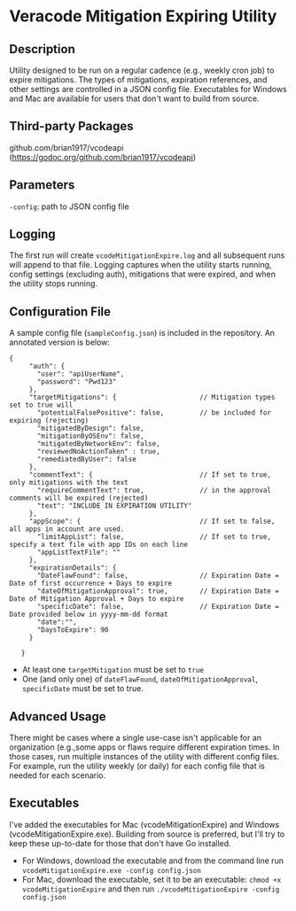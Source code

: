 # Veracode Mitigation Expiring Utility

## Description
Utility designed to be run on a regular cadence (e.g., weekly cron job) to expire mitigations. 
The types of mitigations, expiration references, and other settings are controlled in a JSON config file. Executables
for Windows and Mac are available for users that don't want to build from source.

## Third-party Packages
github.com/brian1917/vcodeapi (https://godoc.org/github.com/brian1917/vcodeapi)

## Parameters
`-config`: path to JSON config file

## Logging
The first run will create `vcodeMitigationExpire.log` and all subsequent runs will append to that file.
Logging captures when the utility starts running, config settings (excluding auth), mitigations that were expired, 
and when the utility stops running.

## Configuration File
A sample config file (`sampleConfig.json`) is included in the repository. An annotated version is below:
```
{
     "auth": {
       "user": "apiUserName",
       "password": "Pwd123"
     },
     "targetMitigations": {                     // Mitigation types set to true will
       "potentialFalsePositive": false,         // be included for expiring (rejecting)
       "mitigatedByDesign": false,
       "mitigationByOSEnv": false,
       "mitigatedByNetworkEnv": false,
       "reviewedNoActionTaken" : true,
       "remediatedByUser": false
     },
     "commentText": {                           // If set to true, only mitigations with the text
       "requireCommentText": true,              // in the approval comments will be expired (rejected)
       "text": "INCLUDE IN EXPIRATION UTILITY"
     },
     "appScope": {                              // If set to false, all apps in account are used.
       "limitAppList": false,                   // If set to true, specify a text file with app IDs on each line
       "appListTextFile": ""
     },
     "expirationDetails": {
       "DateFlawFound": false,                  // Expiration Date = Date of first occurrence + Days to expire
       "dateOfMitigationApproval": true,        // Expiration Date = Date of Mitigation Approval + Days to expire
       "specificDate": false,                   // Expiration Date = Date provided below in yyyy-mm-dd format
       "date":"",
       "DaysToExpire": 90
     }

   }
 ```
* At least one `targetMitigation` must be set to `true`
* One (and only one) of `dateFlawFound`, `dateOfMitigationApproval`, `specificDate` must be set to true.

## Advanced Usage
There might be cases where a single use-case isn't applicable for an organization (e.g.,some apps or
flaws require different expiration times. In those cases, run multiple instances of the utility with different config files.
For example, run the utility weekly (or daily) for each config file that is needed for each scenario.

## Executables
I've added the executables for Mac (vcodeMitigationExpire) and Windows (vcodeMitigationExpire.exe).
Building from source is preferred, but I'll try to keep these up-to-date for those that don't have Go installed.
* For Windows, download the executable and from the command line run `vcodeMitigationExpire.exe -config config.json`
* For Mac, download the executable, set it to be an executable: `chmod +x vcodeMitigationExpire` and then run `./vcodeMitigationExpire -config config.json`